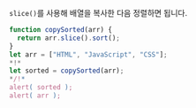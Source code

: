 `slice()`를 사용해 배열을 복사한 다음 정렬하면 됩니다.

```js run
function copySorted(arr) {
  return arr.slice().sort();
}
let arr = ["HTML", "JavaScript", "CSS"];
*!*
let sorted = copySorted(arr);
*/!*
alert( sorted );
alert( arr );
```
